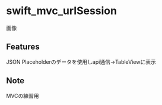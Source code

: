 # swift_mvc_urlSession

画像
 
## Features
 
JSON Placeholderのデータを使用しapi通信→TableViewに表示

## Note
 
MVCの練習用
 
